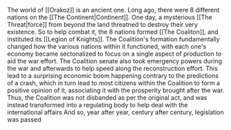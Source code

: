The world of [[Orakoz]] is an ancient one. Long ago, there were 8 different nations on the [[The Continent|Continent]]. One day, a mysterious [[The Threat|force]] from beyond the land threatned to destroy their very existence. So to help combat it, the 8 nations formed [[The Coaliton]], and instituted its [[Legion of Knights]]. The Coalition's formation fundamentally changed how the various nations within it functioned, with each one's economy became sectonalized to focus on a single aspect of production to aid the war effort. The Coalition senate also took emergency powers during the war and afterwards to help speed along the reconstruction effort. This lead to a surprising economic boom happening contrary to the predictions of a crash, which in turn lead to most citizens within the Coalition to form a positive opinion of it, associating it with the prosperity brought after the war. Thus, the Coalition was not disbanded as per the original act, and was instead transformed into a regulating body to help deal with the international affairs  And so, year after year, century after century, legislation was passed